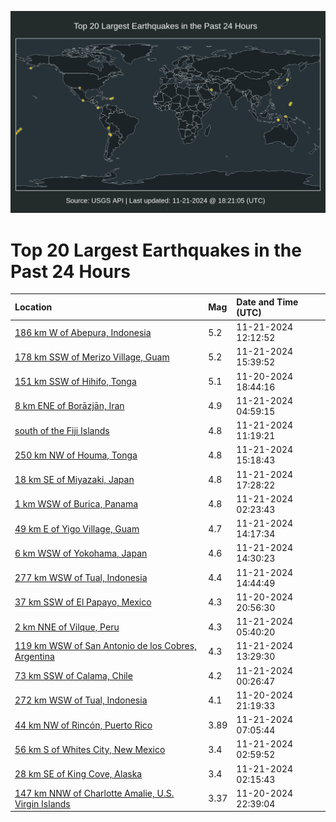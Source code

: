 ![Map](./map.png)

# Top 20 Largest Earthquakes in the Past 24 Hours

| Location | Mag | Date and Time (UTC) |
|:---|:---|:---|
| [186 km W of Abepura, Indonesia](https://earthquake.usgs.gov/earthquakes/eventpage/us6000p6r8) | 5.2 | 11-21-2024 12:12:52 |
| [178 km SSW of Merizo Village, Guam](https://earthquake.usgs.gov/earthquakes/eventpage/us6000p6s7) | 5.2 | 11-21-2024 15:39:52 |
| [151 km SSW of Hihifo, Tonga](https://earthquake.usgs.gov/earthquakes/eventpage/us6000p6m3) | 5.1 | 11-20-2024 18:44:16 |
| [8 km ENE of Borāzjān, Iran](https://earthquake.usgs.gov/earthquakes/eventpage/us6000p6pu) | 4.9 | 11-21-2024 04:59:15 |
| [south of the Fiji Islands](https://earthquake.usgs.gov/earthquakes/eventpage/us6000p6r5) | 4.8 | 11-21-2024 11:19:21 |
| [250 km NW of Houma, Tonga](https://earthquake.usgs.gov/earthquakes/eventpage/us6000p6s1) | 4.8 | 11-21-2024 15:18:43 |
| [18 km SE of Miyazaki, Japan](https://earthquake.usgs.gov/earthquakes/eventpage/us6000p6tl) | 4.8 | 11-21-2024 17:28:22 |
| [1 km WSW of Burica, Panama](https://earthquake.usgs.gov/earthquakes/eventpage/us6000p6p4) | 4.8 | 11-21-2024 02:23:43 |
| [49 km E of Yigo Village, Guam](https://earthquake.usgs.gov/earthquakes/eventpage/us6000p6rp) | 4.7 | 11-21-2024 14:17:34 |
| [6 km WSW of Yokohama, Japan](https://earthquake.usgs.gov/earthquakes/eventpage/us6000p6ru) | 4.6 | 11-21-2024 14:30:23 |
| [277 km WSW of Tual, Indonesia](https://earthquake.usgs.gov/earthquakes/eventpage/us6000p6ry) | 4.4 | 11-21-2024 14:44:49 |
| [37 km SSW of El Papayo, Mexico](https://earthquake.usgs.gov/earthquakes/eventpage/us6000p6mn) | 4.3 | 11-20-2024 20:56:30 |
| [2 km NNE of Vilque, Peru](https://earthquake.usgs.gov/earthquakes/eventpage/us6000p6py) | 4.3 | 11-21-2024 05:40:20 |
| [119 km WSW of San Antonio de los Cobres, Argentina](https://earthquake.usgs.gov/earthquakes/eventpage/us6000p6re) | 4.3 | 11-21-2024 13:29:30 |
| [73 km SSW of Calama, Chile](https://earthquake.usgs.gov/earthquakes/eventpage/us6000p6nj) | 4.2 | 11-21-2024 00:26:47 |
| [272 km WSW of Tual, Indonesia](https://earthquake.usgs.gov/earthquakes/eventpage/us6000p6mu) | 4.1 | 11-20-2024 21:19:33 |
| [44 km NW of Rincón, Puerto Rico](https://earthquake.usgs.gov/earthquakes/eventpage/pr2024326001) | 3.89 | 11-21-2024 07:05:44 |
| [56 km S of Whites City, New Mexico](https://earthquake.usgs.gov/earthquakes/eventpage/tx2024wwan) | 3.4 | 11-21-2024 02:59:52 |
| [28 km SE of King Cove, Alaska](https://earthquake.usgs.gov/earthquakes/eventpage/us6000p6p2) | 3.4 | 11-21-2024 02:15:43 |
| [147 km NNW of Charlotte Amalie, U.S. Virgin Islands](https://earthquake.usgs.gov/earthquakes/eventpage/pr71466228) | 3.37 | 11-20-2024 22:39:04 |
